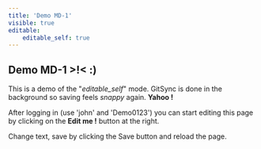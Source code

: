 ```yaml
---
title: 'Demo MD-1'
visible: true
editable:
    editable_self: true
---
```


## Demo MD-1 &gt;!&lt;   :)

This is a demo of the "<i>editable_self</i>" mode. GitSync is done in the background so saving feels *snappy* again. **Yahoo !**

After logging in (use 'john' and 'Demo0123') you can start editing this page by clicking on the <b>Edit me !</b> button at the right.

Change text, save by clicking the Save button and reload the page.
